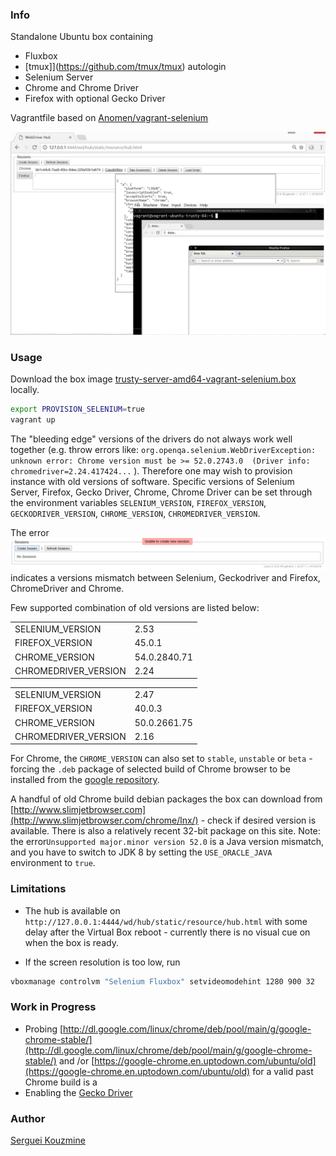 ### Info

Standalone Ubuntu box containing
 * Fluxbox
 * [tmux]](https://github.com/tmux/tmux) autologin
 * Selenium Server
 * Chrome and Chrome Driver
 * Firefox with optional Gecko Driver

Vagrantfile based on [Anomen/vagrant-selenium](https://github.com/Anomen/vagrant-selenium/blob/master/script.sh)

![box](https://github.com/sergueik/selenium-fluxbox/blob/master/screenshots/box.png)

### Usage

Download the box image [trusty-server-amd64-vagrant-selenium.box](https://atlas.hashicorp.com/ubuntu/boxes/trusty64) locally.
```bash
export PROVISION_SELENIUM=true
vagrant up
```
The "bleeding edge" versions of the drivers do not always work well together (e.g. throw errors like: `org.openqa.selenium.WebDriverException: unknown error: Chrome version must be >= 52.0.2743.0  (Driver info: chromedriver=2.24.417424...` ).
Therefore one may wish to provision instance with old versions of software.
Specific versions of Selenium Server, Firefox, Gecko Driver, Chrome, Chrome Driver can be set through the environment variables
`SELENIUM_VERSION`, `FIREFOX_VERSION`, `GECKODRIVER_VERSION`, `CHROME_VERSION`, `CHROMEDRIVER_VERSION`.

The error
![box](https://github.com/sergueik/selenium-fluxbox/blob/master/screenshots/session_error.png)
indicates a versions mismatch between Selenium, Geckodriver and Firefox, ChromeDriver and Chrome.

Few supported  combination of old versions are listed below:

|                      |              |
|----------------------|--------------|
| SELENIUM_VERSION     | 2.53         |
| FIREFOX_VERSION      | 45.0.1       |
| CHROME_VERSION       | 54.0.2840.71 |
| CHROMEDRIVER_VERSION | 2.24         |

|                      |              |
|----------------------|--------------|
| SELENIUM_VERSION     | 2.47         |
| FIREFOX_VERSION      | 40.0.3       |
| CHROME_VERSION       | 50.0.2661.75 |
| CHROMEDRIVER_VERSION | 2.16         |


For Chrome, the `CHROME_VERSION` can also set to `stable`, `unstable` or `beta` - forcing the `.deb` package of selected build of Chrome browser to be installed from the
[google repository](https://www.google.com/linuxrepositories/).

A handful of old Chrome build debian packages the box can download from [http://www.slimjetbrowser.com](http://www.slimjetbrowser.com/chrome/lnx/) - check if desired version is available. There is also a relatively recent 32-bit package on this site.
Note:  the error`Unsupported major.minor version 52.0` is a Java version mismatch, and you have to switch to JDK 8 by setting the `USE_ORACLE_JAVA` environment to `true`.

### Limitations
  * The hub is available on `http://127.0.0.1:4444/wd/hub/static/resource/hub.html` with some delay after the Virtual Box reboot - currently there is no visual cue on when the box is ready.

  * If the screen resolution is too low, run
```bash
vboxmanage controlvm "Selenium Fluxbox" setvideomodehint 1280 900 32
```

### Work in Progress
 * Probing [http://dl.google.com/linux/chrome/deb/pool/main/g/google-chrome-stable/](http://dl.google.com/linux/chrome/deb/pool/main/g/google-chrome-stable/) and /or [https://google-chrome.en.uptodown.com/ubuntu/old](https://google-chrome.en.uptodown.com/ubuntu/old) for a valid past Chrome build is a
 * Enabling the [Gecko Driver](https://developer.mozilla.org/en-US/docs/Mozilla/QA/Marionette/WebDriver)

### Author
[Serguei Kouzmine](kouzmine_serguei@yahoo.com)